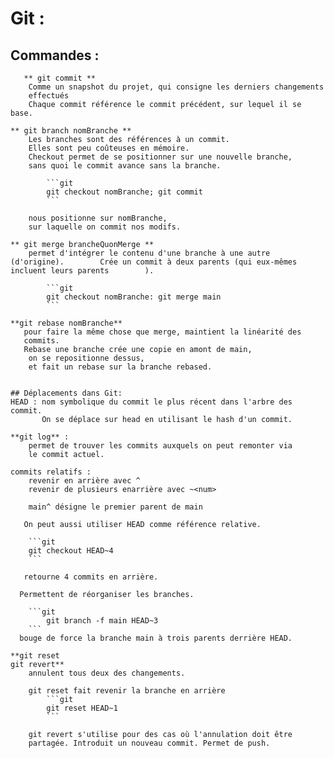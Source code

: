 # Git :
   ## Commandes :
       ** git commit **
	    Comme un snapshot du projet, qui consigne les derniers changements
	    effectués
	    Chaque commit référence le commit précédent, sur lequel il se base.

	** git branch nomBranche **
 	    Les branches sont des références à un commit.
	    Elles sont peu coûteuses en mémoire.
	    Checkout permet de se positionner sur une nouvelle branche,
	    sans quoi le commit avance sans la branche.

			```git 
			git checkout nomBranche; git commit
			```

	    nous positionne sur nomBranche,
	    sur laquelle on commit nos modifs.

	** git merge brancheQuonMerge **
	    permet d'intégrer le contenu d'une branche à une autre (d'origine).		   Crée un commit à deux parents (qui eux-mêmes incluent leurs parents		  ).

			```git
			git checkout nomBranche: git merge main
			```

	**git rebase nomBranche**
	   pour faire la même chose que merge, maintient la linéarité des
	   commits. 
	   Rebase une branche crée une copie en amont de main,
		on se repositionne dessus,
		et fait un rebase sur la branche rebased.

	
    ## Déplacements dans Git:
	HEAD : nom symbolique du commit le plus récent dans l'arbre des commit.
	       On se déplace sur head en utilisant le hash d'un commit.

	**git log** :
		permet de trouver les commits auxquels on peut remonter via
		le commit actuel.
	
	commits relatifs :
	    revenir en arrière avec ^
	    revenir de plusieurs enarrière avec ~<num>
		
		main^ désigne le premier parent de main

	   On peut aussi utiliser HEAD comme référence relative.

		```git
		git checkout HEAD~4
		```

	   retourne 4 commits en arrière.
	
	  Permettent de réorganiser les branches.
		
		```git
	        git branch -f main HEAD~3
		```
	  bouge de force la branche main à trois parents derrière HEAD.

	**git reset
	git revert**
		annulent tous deux des changements.

		git reset fait revenir la branche en arrière
			```git
			git reset HEAD~1
			```

		git revert s'utilise pour des cas où l'annulation doit être
		partagée. Introduit un nouveau commit. Permet de push.
